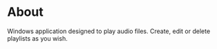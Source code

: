 # About
 Windows application designed to play audio files. Create, edit or delete playlists as you wish.
